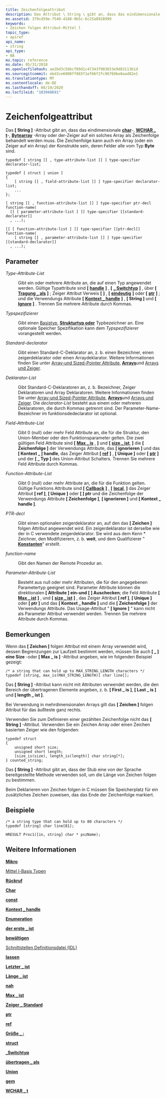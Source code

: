 ```yaml
---
title: Zeichenfolgeattribut
description: Das Attribut \ String \ gibt an, dass das eindimensionale Char-, WCHAR \_ t-, Bytearray-Array oder der-Zeiger auf ein solches Array als Zeichenfolge behandelt werden muss.
ms.assetid: 379cd59e-7540-4188-9b5c-6c25a8928999
keywords:
- Zeichen folgen Attribut-Mittel l
topic_type:
- apiref
api_name:
- string
api_type:
- NA
ms.topic: reference
ms.date: 05/31/2018
ms.openlocfilehash: ae2bd3c56bcf09d1c47343f903653e9d83113b1d
ms.sourcegitcommit: ebd3ce6908ff865f1ef66f2fc96769be0aad82e1
ms.translationtype: MT
ms.contentlocale: de-DE
ms.lasthandoff: 08/19/2020
ms.locfileid: "103948691"
---
```

# <a name="string-attribute"></a>Zeichenfolgeattribut

Das **\[ String \]** -Attribut gibt an, dass das eindimensionale [**char**](char-idl.md)-, [**WCHAR \_ t**](wchar-t.md)-, [**Bytearray**](byte.md) -Array oder der-Zeiger auf ein solches Array als Zeichenfolge behandelt werden muss. Die Zeichenfolge kann auch ein Array (oder ein Zeiger auf ein Array) der Konstrukte sein, deren Felder alle vom Typ **Byte** sind.

``` syntax
typedef [ string [[ , type-attribute-list ]] ] type-specifier declarator-list; 

typedef [ struct | union ] 
{
    [ string [[ , field-attribute-list ]] ] type-specifier declarator-list;
    ...
};

[ string [[ , function-attribute-list ]] ] type-specifier ptr-decl function-name(
  [[ [ parameter-attribute-list ] ]] type-specifier [[standard-declarator]]
  , ...);

[[ [ function-attribute-list ] ]] type-specifier [[ptr-decl]] function-name(
    [ string [[ , parameter-attribute-list ]] ] type-specifier [[standard-declarator]]
  , ...);
```

## <a name="parameters"></a>Parameter

<dl> <dt>

*Type-Attribute-List* 
</dt> <dd>

Gibt ein oder mehrere Attribute an, die auf einen Typ angewendet werden. Gültige Typattribute sind **\[** [**handle**](handle.md) **\]** , **\[** [**\_ Switchtyp**](switch-type.md) **\]** , über **\[** [**Tragung \_ als**](transmit-as.md) **\]** ; Zeiger Attribut Verweis **\[** [](ref.md) **\]** , **\[** [**eindeutig**](unique.md) **\]** oder **\[** [**ptr**](ptr.md) **\]** ; und die Verwendungs Attribute **\[** [**Kontext \_ handle**](context-handle.md) **\]** , **\[ String \]** und **\[** [**Ignore**](ignore.md) **\]** . Trennen Sie mehrere Attribute durch Kommas.

</dd> <dt>

*Typspezifizierer* 
</dt> <dd>

Gibt einen [Basistyp](midl-base-types.md), [**Strukturtyp oder**](struct.md) Typbezeichner an. Eine optionale Speicher Spezifikation kann dem *Typspezifizierer* vorangestellt werden.

</dd> <dt>

*Standard-declarator* 
</dt> <dd>

Gibt einen Standard-C-Deklarator an, z. b. einen Bezeichner, einen zeigerdeklarator oder einen Arraydeklarator. Weitere Informationen finden Sie unter [Array-und Sized-Pointer Attribute](array-and-sized-pointer-attributes.md), [**Arrays**](arrays-1.md)und [Arrays und Zeiger](/windows/desktop/Rpc/arrays-and-pointers).

</dd> <dt>

*Deklarator-List* 
</dt> <dd>

Gibt Standard-C-Deklaratoren an, z. b. Bezeichner, Zeiger Deklaratoren und Array Deklaratoren. Weitere Informationen finden Sie unter [Array-und Sized-Pointer Attribute](array-and-sized-pointer-attributes.md), [**Arrays**](arrays-1.md)und [Arrays und Zeiger](/windows/desktop/Rpc/arrays-and-pointers). Die *declarator-List* besteht aus einem oder mehreren Deklaratoren, die durch Kommas getrennt sind. Der Parameter-Name-Bezeichner im funktionsdedeclarator ist optional.

</dd> <dt>

*Field-Attribute-List* 
</dt> <dd>

Gibt 0 (null) oder mehr Feld Attribute an, die für die Struktur, den Union-Member oder den Funktionsparameter gelten. Die zwei gültigen Feld Attribute sind **\[** [**Max \_ is**](max-is.md) , **\]** und **\[** [**size \_ ist**](size-is.md), **\]** die **\[ Zeichenfolge \]** der Verwendungs Attribute, das **\[ ignorieren \]** und das **\[ Kontext \_ \] handle**, das Zeiger Attribut **\[** [**ref**](ref.md) **\]** , **\[ Unique \]** oder **\[** [**ptr**](ptr.md) **\]** und der **\[ \_ Typ \]** des Union-Attribut Schalters. Trennen Sie mehrere Feld Attribute durch Kommas.

</dd> <dt>

*Function-Attribute-List* 
</dt> <dd>

Gibt 0 (null) oder mehr Attribute an, die für die Funktion gelten. Gültige Funktions Attribute sind **\[** [**Callback**](callback.md) **\]** , **\[** [**local**](local.md), **\]** das Zeiger Attribut **\[ ref \]**, **\[ Unique \]** oder **\[ \] ptr** und die Zeichenfolge der Verwendungs Attribute **\[ Zeichenfolge \]**, **\[ ignorieren \]** und **\[ Kontext \_ handle \]**.

</dd> <dt>

*PTR-decl* 
</dt> <dd>

Gibt einen optionalen zeigerdeklarator an, auf den das **\[ Zeichen \]** folgen Attribut angewendet wird. Ein zeigerdeklarator ist derselbe wie der in C verwendete zeigerdeklarator. Sie wird aus dem Kenn \* Zeichner, den Modifizierern, z. b. **weit**, und dem Qualifizierer " [**Konstanten**](const.md)" erstellt.

</dd> <dt>

*function-name* 
</dt> <dd>

Gibt den Namen der Remote Prozedur an.

</dd> <dt>

*Parameter-Attribute-List* 
</dt> <dd>

Besteht aus null oder mehr Attributen, die für den angegebenen Parametertyp geeignet sind. Parameter Attribute können die direktionalen **\[ Attribute \] ein-und** **\[ \] Auschecken**; die Feld Attribute **\[** [**Max \_ ist**](max-is.md) **\]** , und **\[** [**size \_ ist**](size-is.md) **\]** , das Zeiger Attribut **\[ ref \]**, **\[ Unique \]** oder **\[ ptr \]** und das **\[ Kontext \_ handle \]** und die **\[ Zeichenfolge \]** der Verwendungs Attribute. Das Usage-Attribut " **\[ Ignore \]** " kann nicht als Parameter Attribut verwendet werden. Trennen Sie mehrere Attribute durch Kommas.

</dd> </dl>

## <a name="remarks"></a>Bemerkungen

Wenn das **\[ Zeichen \]** folgen Attribut mit einem Array verwendet wird, dessen Begrenzungen zur Laufzeit bestimmt werden, müssen Sie auch **\[ \_ \] eine Size** -oder **\[ Max \_ is \]** -Attribut angeben, wie im folgenden Beispiel gezeigt:

``` syntax
/* a string that can hold up to MAX_STRING_LENGTH characters */
typedef [string, max_is(MAX_STRING_LENGTH)] char line[];
```

Das **\[ String \]** -Attribut kann nicht mit Attributen verwendet werden, die den Bereich der übertragenen Elemente angeben, z. b. **\[ First \_ is \]**, **\[ Last \_ is \]** und **\[ length \_ ist \]**.

Bei Verwendung in mehrdimensionalen Arrays gilt das **\[ Zeichen \]** folgen Attribut für das äußteste ganz rechts.

Verwenden Sie zum Definieren einer gezählten Zeichenfolge nicht das **\[ String \]** -Attribut. Verwenden Sie ein Zeichen Array oder einen Zeichen basierten Zeiger wie den folgenden:

``` syntax
typedef struct 
{ 
    unsigned short size; 
    unsigned short length; 
    [size_is(size), length_is(length)] char string[*]; 
} counted_string;
```

Das **\[ String \]** -Attribut gibt an, dass der Stub eine von der Sprache bereitgestellte Methode verwenden soll, um die Länge von Zeichen folgen zu bestimmen.

Beim Deklarieren von Zeichen folgen in C müssen Sie Speicherplatz für ein zusätzliches Zeichen zuweisen, das das Ende der Zeichenfolge markiert.

## <a name="examples"></a>Beispiele

``` syntax
/* a string type that can hold up to 80 characters */ 
typedef [string] char line[81]; 
 
HRESULT Proc1([in, string] char * pszName);
```

## <a name="see-also"></a>Weitere Informationen

<dl> <dt>

[**Mikro**](arrays-1.md)
</dt> <dt>

[Mittel l-Basis Typen](midl-base-types.md)
</dt> <dt>

[**Rückruf**](callback.md)
</dt> <dt>

[**Char**](char-idl.md)
</dt> <dt>

[**const**](const.md)
</dt> <dt>

[**Kontext \_ handle**](context-handle.md)
</dt> <dt>

[**Enumeration**](enum.md)
</dt> <dt>

[**der erste \_ ist**](first-is.md)
</dt> <dt>

[**bewältigen**](handle.md)
</dt> <dt>

[Schnittstellen Definitionsdatei (IDL)](interface-definition-idl-file.md)
</dt> <dt>

[**lassen**](ignore.md)
</dt> <dt>

[**Letzter \_ ist**](last-is.md)
</dt> <dt>

[**Länge \_ ist**](length-is.md)
</dt> <dt>

[**nah**](local.md)
</dt> <dt>

[**Max \_ ist**](max-is.md)
</dt> <dt>

[**Zeiger \_ Standard**](pointer-default.md)
</dt> <dt>

[**ptr**](ptr.md)
</dt> <dt>

[**ref**](ref.md)
</dt> <dt>

[**Größe \_ :**](size-is.md)
</dt> <dt>

[**struct**](struct.md)
</dt> <dt>

[**\_Switchtyp**](switch-type.md)
</dt> <dt>

[**übertragen \_ als**](transmit-as.md)
</dt> <dt>

[**Union**](union.md)
</dt> <dt>

[**gem**](unique.md)
</dt> <dt>

[**WCHAR \_ t**](wchar-t.md)
</dt> </dl>

 

 